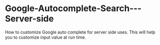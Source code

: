 Google-Autocomplete-Search---Server-side
========================================

How to customize Google auto complete for server side uses. This will help you to customize input value at run time.
